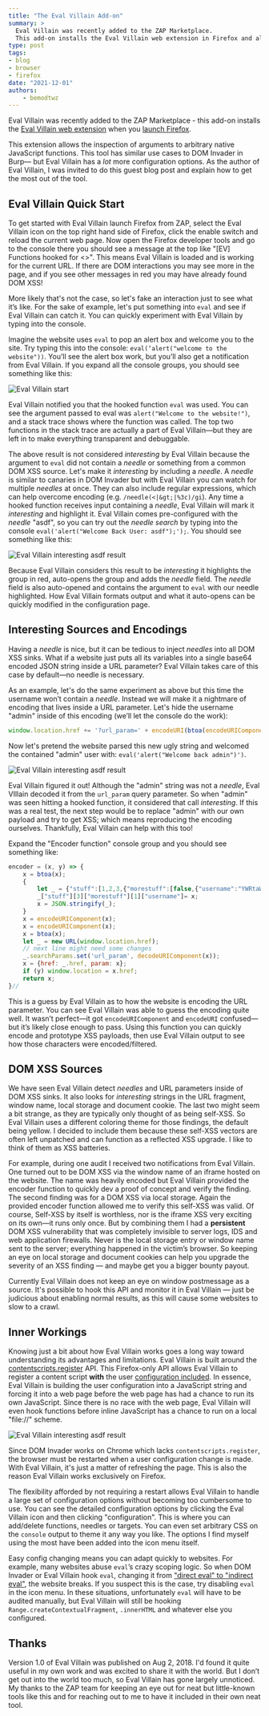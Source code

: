 ```yaml
---
title: "The Eval Villain Add-on"
summary: >
  Eval Villain was recently added to the ZAP Marketplace.
  This add-on installs the Eval Villain web extension in Firefox and allows the inspection of arguments to arbitrary native JavaScript functions.
type: post
tags:
- blog
- browser
- firefox
date: "2021-12-01"
authors: 
    - bemodtwz
---
```

Eval Villain was recently added to the ZAP Marketplace - this add-on installs the 
[Eval Villain web extension](https://addons.mozilla.org/en-GB/firefox/addon/eval-villain/) when you 
[launch Firefox](/blog/2021-11-26-launching-browsers-with-extensions/).

This extension allows the inspection of arguments to arbitrary native JavaScript functions. This tool has similar use cases to DOM Invader in Burp— but Eval Villain has a *lot* more configuration options. As the author of Eval Villain, I was invited to do this guest blog post and explain how to get the most out of the tool.

## Eval Villain Quick Start 

To get started with Eval Villain launch Firefox from ZAP, select the Eval Villain icon on the top right hand side of Firefox, click the enable switch and reload the current web page. Now open the Firefox developer tools and go to the console there you should see a message at the top like "[EV] Functions hooked for <<url>>". This means Eval Villain is loaded and is working for the current URL. If there are DOM interactions you may see more in the page, and if you see other messages in red you may have already found DOM XSS!

More likely that's not the case, so let's fake an interaction just to see what it’s like. For the sake of example, let's put something into `eval` and see if Eval Villain can catch it. You can quickly experiment with Eval Villain by typing into the console.

Imagine the website uses `eval` to pop an alert box and welcome you to the site. Try typing this into the console: `eval(‘alert("welcome to the website"))`. You’ll see the alert box work, but you’ll also get a notification from Eval Villain. If you expand all the console groups, you should see something like this:

![Eval Villain start](images/ev_first.png)

Eval Villain notified you that the hooked function `eval` was used. You can see the argument passed to eval was `alert("Welcome to the website!")`, and a stack trace shows where the function was called. The top two functions in the stack trace are actually a part of Eval Villain—but they are left in to make everything transparent and debuggable.

The above result is not considered *interesting* by Eval Villain because the argument to `eval` did not contain a *needle* or something from a common DOM XSS source. Let's make it *interesting* by including a *needle*. A *needle* is similar to canaries in DOM Invader but with Eval Villain you can watch for multiple *needles* at once. They can also include regular expressions, which can help overcome encoding (e.g. `/needle(<|&gt;|%3c)/gi`). Any time a hooked function receives input containing a *needle*, Eval Villain will mark it *interesting* and highlight it. Eval Villain comes pre-configured with the *needle* "asdf", so you can try out the *needle search* by typing into the console `eval('alert("Welcome Back User: asdf");');`. You should see something like this:

![Eval Villain interesting asdf result](images/ev_quick_interesting2.png)

Because Eval Villain considers this result to be *interesting* it highlights the group in red, auto-opens the group and adds the *needle* field. The *needle* field is also auto-opened and contains the argument to `eval` with our needle highlighted. How Eval Villain formats output and what it auto-opens can be quickly modified in the configuration page.

## Interesting Sources and Encodings

Having a *needle* is nice, but it can be tedious to inject *needles* into all DOM XSS sinks. What if a website just puts all its variables into a single base64 encoded JSON string inside a URL parameter? Eval Villain takes care of this case by default—no needle is necessary.

As an example, let's do the same experiment as above but this time the username won’t contain a *needle*. Instead we will make it a nightmare of encoding that lives inside a URL parameter. Let's hide the username "admin" inside of this encoding (we’ll let the console do the work):

```JavaScript
window.location.href += '?url_param=' + encodeURI(btoa(encodeURIComponent(encodeURI(JSON.stringify({stuff:[1,2,3,{"morestuff":[false,{username:btoa("admin")}]}]})))))
```

Now let's pretend the website parsed this new ugly string and welcomed the contained "admin" user with: `eval('alert("Welcome back admin")')`.

![Eval Villain interesting asdf result](images/ev_encoded1.png)

Eval Villain figured it out! Although the "admin" string was not a *needle*, Eval VIllain decoded it from the `url_param` query parameter. So when "admin" was seen hitting a hooked function, it considered that call *interesting*. If this was a real test, the next step would be to replace "admin" with our own payload and try to get XSS; which means reproducing the encoding ourselves. Thankfully, Eval Villain can help with this too!

Expand the "Encoder function" console group and you should see something like:

```JavaScript
encoder = (x, y) => {
    x = btoa(x);
    {
        let _ = {"stuff":[1,2,3,{"morestuff":[false,{"username":"YWRtaW4="}]}]};
        _["stuff"][3]["morestuff"][1]["username"]= x;
        x = JSON.stringify(_);
    }
    x = encodeURIComponent(x);
    x = encodeURIComponent(x);
    x = btoa(x);
    let _ = new URL(window.location.href);
    // next line might need some changes
    _.searchParams.set('url_param', decodeURIComponent(x));
    x = {href: _.href, param: x};
    if (y) window.location = x.href;
    return x;
}//
```

This is a guess by Eval Villain as to how the website is encoding the URL parameter. You can see Eval Villain was able to guess the encoding quite well. It wasn’t perfect—it got `encodeURIComponent` and `encodeURI` confused—but it’s likely close enough to pass. Using this function you can quickly encode and prototype XSS payloads, then use Eval Villain output to see how those characters were encoded/filtered.

## DOM XSS Sources

We have seen Eval Villain detect *needles* and URL parameters inside of DOM XSS sinks. It also looks for *interesting* strings in the URL fragment, window name, local storage and document cookie. The last two might seem a bit strange, as they are typically only thought of as being self-XSS. So Eval Villain uses a different coloring theme for those findings, the default being yellow. I decided to include them because these self-XSS vectors are often left unpatched and can function as a reflected XSS upgrade. I like to think of them as XSS batteries.

For example, during one audit I received two notifications from Eval Villain. One turned out to be DOM XSS via the window name of an iframe hosted on the website. The name was heavily encoded but Eval Villain provided the encoder function to quickly dev a proof of concept and verify the finding. The second finding was for a DOM XSS via local storage. Again the provided encoder function allowed me to verify this self-XSS was valid. Of course, Self-XSS by itself is worthless, nor is the iframe XSS very exciting on its own—it runs only once. But by combining them I had a __persistent__ DOM XSS vulnerability that was completely invisible to server logs, IDS and web application firewalls. Never is the local storage entry or window name sent to the server; everything happened in the victim’s browser. So keeping an eye on local storage and document cookies can help you upgrade the severity of an XSS finding — and maybe get you a bigger bounty payout.

Currently Eval Villain does not keep an eye on window postmessage as a source. It's possible to hook this API and monitor it in Eval Villain — just be judicious about enabling normal results, as this will cause some websites to slow to a crawl.

## Inner Workings

Knowing just a bit about how Eval Villain works goes a long way toward understanding its advantages and limitations. Eval Villain is built around the [contentscripts.register](https://developer.mozilla.org/en-US/docs/Mozilla/Add-ons/WebExtensions/API/contentScripts/register) API. 
This Firefox-only API allows Eval Villain to register a content script __with__ the user 
[configuration included](https://github.com/swoops/eval_villain/blob/master/src/js/background.js#L349-L357). 
In essence, Eval Villain is building the user configuration into a JavaScript string and forcing it into a web page before the web page has had a chance to run its own JavaScript. Since there is no race with the web page, Eval Villain will even hook functions before inline JavaScript has a chance to run on a local "file://" scheme.

![Eval Villain interesting asdf result](images/ev_inline.png)

Since DOM Invader works on Chrome which lacks `contentscripts.register`, the browser must be restarted when a user configuration change is made. With Eval Villain, it's just a matter of refreshing the page. This is also the reason Eval Villain works exclusively on Firefox.

The flexibility afforded by not requiring a restart allows Eval Villain to handle a large set of configuration options without becoming too cumbersome to use. You can see the detailed configuration options by clicking the Eval Villain icon and then clicking "configuration". This is where you can add/delete functions, needles or targets. You can even set arbitrary CSS on the `console` output to theme it any way you like. The options I find myself using the most have been added into the icon menu itself.

Easy config changing means you can adapt quickly to websites. For example, many websites abuse `eval`’s crazy scoping logic. So when DOM Invader or Eval Villain hook `eval`, changing it from ["direct eval" to "indirect eval"](https://github.com/swoops/eval_villain/issues/2), the website breaks. If you suspect this is the case, try disabling `eval` in the icon menu. In these situations, unfortunately `eval` will have to be audited manually, but Eval Villain will still be hooking `Range.createContextualFragment`, `.innerHTML` and whatever else you configured.

## Thanks

Version 1.0 of Eval Villain was published on Aug 2, 2018. I'd found it quite useful in my own work and was excited to share it with the world. But I don’t get out into the world too much, so Eval Villain has gone largely unnoticed. My thanks to the ZAP team for keeping an eye out for neat but little-known tools like this and for reaching out to me to have it included in their own neat tool.


